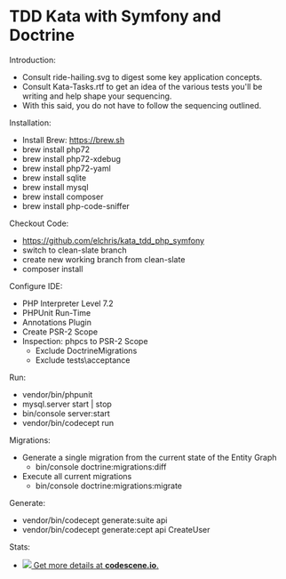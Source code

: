 TDD Kata with Symfony and Doctrine
==================================

Introduction:

* Consult ride-hailing.svg to digest some key application concepts.
* Consult Kata-Tasks.rtf to get an idea of the various tests you'll be writing and help shape your sequencing.
* With this said, you do not have to follow the sequencing outlined.

Installation:

* Install Brew: https://brew.sh
* brew install php72
* brew install php72-xdebug
* brew install php72-yaml
* brew install sqlite
* brew install mysql
* brew install composer
* brew install php-code-sniffer

Checkout Code:

* https://github.com/elchris/kata_tdd_php_symfony
* switch to clean-slate branch
* create new working branch from clean-slate
* composer install

Configure IDE:
* PHP Interpreter Level 7.2
* PHPUnit Run-Time
* Annotations Plugin
* Create PSR-2 Scope
* Inspection: phpcs to PSR-2 Scope
    * Exclude DoctrineMigrations
    * Exclude tests\acceptance

Run:

* vendor/bin/phpunit
* mysql.server start | stop
* bin/console server:start
* vendor/bin/codecept run

Migrations:

* Generate a single migration from the current state of the Entity Graph
    * bin/console doctrine:migrations:diff
* Execute all current migrations
    * bin/console doctrine:migrations:migrate

Generate:

* vendor/bin/codecept generate:suite api
* vendor/bin/codecept generate:cept api CreateUser

Stats:
* [![](http://codescene.io/projects/2090/status.svg) Get more details at **codescene.io**.](http://codescene.io/projects/2090/jobs/latest-successful/results)

